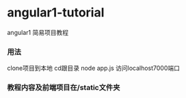 # angular1-tutorial
angular1 简易项目教程

### 用法
  clone项目到本地 cd跟目录 
  node app.js
  访问localhost7000端口
 
### 教程内容及前端项目在/static文件夹

